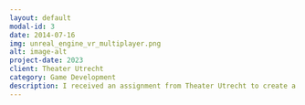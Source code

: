 ```yaml
---
layout: default
modal-id: 3
date: 2014-07-16
img: unreal_engine_vr_multiplayer.png
alt: image-alt
project-date: 2023
client: Theater Utrecht
category: Game Development
description: I received an assignment from Theater Utrecht to create a VR experience exploring the distinction between humans and AI. In this experience, the player interacts with what they believe to be an AI entity. However, in reality, another person is roleplaying as the AI and interacting with them.
---
```

